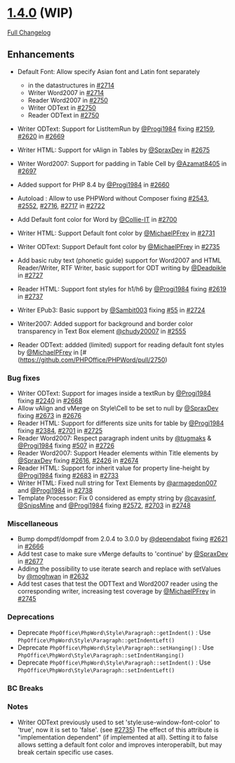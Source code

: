 # [1.4.0](https://github.com/PHPOffice/PHPWord/tree/1.4.0) (WIP)

[Full Changelog](https://github.com/PHPOffice/PHPWord/compare/1.3.0...1.4.0)

## Enhancements

- Default Font: Allow specify Asian font and Latin font separately
    - in the datastructures in [#2714](https://github.com/PHPOffice/PHPWord/pull/2714)
    - Writer Word2007 in [#2714](https://github.com/PHPOffice/PHPWord/pull/2714)
    - Reader Word2007 in [#2750](https://github.com/PHPOffice/PHPWord/pull/2750)
    - Writer ODText in [#2750](https://github.com/PHPOffice/PHPWord/pull/2750)
    - Reader ODText in [#2750](https://github.com/PHPOffice/PHPWord/pull/2750)

- Writer ODText: Support for ListItemRun by [@Progi1984](https://github.com/Progi1984) fixing [#2159](https://github.com/PHPOffice/PHPWord/issues/2159), [#2620](https://github.com/PHPOffice/PHPWord/issues/2620) in [#2669](https://github.com/PHPOffice/PHPWord/pull/2669)
- Writer HTML: Support for vAlign in Tables by [@SpraxDev](https://github.com/SpraxDev) in [#2675](https://github.com/PHPOffice/PHPWord/pull/2675)
- Writer Word2007: Support for padding in Table Cell by [@Azamat8405](https://github.com/Azamat8405) in [#2697](https://github.com/PHPOffice/PHPWord/pull/2697)
- Added support for PHP 8.4 by [@Progi1984](https://github.com/Progi1984) in [#2660](https://github.com/PHPOffice/PHPWord/pull/2660)
- Autoload : Allow to use PHPWord without Composer fixing [#2543](https://github.com/PHPOffice/PHPWord/issues/2543), [#2552](https://github.com/PHPOffice/PHPWord/issues/2552), [#2716](https://github.com/PHPOffice/PHPWord/issues/2716), [#2717](https://github.com/PHPOffice/PHPWord/issues/2717) in [#2722](https://github.com/PHPOffice/PHPWord/pull/2722)
- Add Default font color for Word by [@Collie-IT](https://github.com/Collie-IT) in [#2700](https://github.com/PHPOffice/PHPWord/pull/2700)
- Writer HTML: Support Default font color by [@MichaelPFrey](https://github.com/MichaelPFrey) in [#2731](https://github.com/PHPOffice/PHPWord/pull/2731)
- Writer ODText: Support Default font color by [@MichaelPFrey](https://github.com/MichaelPFrey) in [#2735](https://github.com/PHPOffice/PHPWord/pull/2735)
- Add basic ruby text (phonetic guide) support for Word2007 and HTML Reader/Writer, RTF Writer, basic support for ODT writing by [@Deadpikle](https://github.com/Deadpikle) in [#2727](https://github.com/PHPOffice/PHPWord/pull/2727)
- Reader HTML: Support font styles for h1/h6 by [@Progi1984](https://github.com/Progi1984) fixing [#2619](https://github.com/PHPOffice/PHPWord/issues/2619) in [#2737](https://github.com/PHPOffice/PHPWord/pull/2737)
- Writer EPub3: Basic support by [@Sambit003](https://github.com/Sambit003) fixing [#55](https://github.com/PHPOffice/PHPWord/issues/55) in [#2724](https://github.com/PHPOffice/PHPWord/pull/2724)
- Writer2007: Added support for background and border color transparency in Text Box element [@chudy20007](https://github.com/Chudy20007) in [#2555](https://github.com/PHPOffice/PHPWord/pull/2555)
- Reader ODText: addded (limited) support for reading default font styles by [@MichaelPFrey](https://github.com/MichaelPFrey) in [#(https://github.com/PHPOffice/PHPWord/pull/2750)

### Bug fixes

- Writer ODText: Support for images inside a textRun by [@Progi1984](https://github.com/Progi1984) fixing [#2240](https://github.com/PHPOffice/PHPWord/issues/2240) in [#2668](https://github.com/PHPOffice/PHPWord/pull/2668)
- Allow vAlign and vMerge on Style\Cell to be set to null by [@SpraxDev](https://github.com/SpraxDev) fixing [#2673](https://github.com/PHPOffice/PHPWord/issues/2673) in [#2676](https://github.com/PHPOffice/PHPWord/pull/2676)
- Reader HTML: Support for differents size units for table by [@Progi1984](https://github.com/Progi1984) fixing [#2384](https://github.com/PHPOffice/PHPWord/issues/2384), [#2701](https://github.com/PHPOffice/PHPWord/issues/2701) in [#2725](https://github.com/PHPOffice/PHPWord/pull/2725)
- Reader Word2007: Respect paragraph indent units by [@tugmaks](https://github.com/tugmaks) & [@Progi1984](https://github.com/Progi1984) fixing [#507](https://github.com/PHPOffice/PHPWord/issues/507) in [#2726](https://github.com/PHPOffice/PHPWord/pull/2726)
- Reader Word2007: Support Header elements within Title elements by [@SpraxDev](https://github.com/SpraxDev) fixing [#2616](https://github.com/PHPOffice/PHPWord/issues/2616), [#2426](https://github.com/PHPOffice/PHPWord/issues/2426) in [#2674](https://github.com/PHPOffice/PHPWord/pull/2674)
- Reader HTML: Support for inherit value for property line-height by [@Progi1984](https://github.com/Progi1984) fixing [#2683](https://github.com/PHPOffice/PHPWord/issues/2683) in [#2733](https://github.com/PHPOffice/PHPWord/pull/2733)
- Writer HTML: Fixed null string for Text Elements by [@armagedon007](https://github.com/armagedon007) and [@Progi1984](https://github.com/Progi1984) in [#2738](https://github.com/PHPOffice/PHPWord/pull/2738)
- Template Processor: Fix 0 considered as empty string by [@cavasinf](https://github.com/cavasinf), [@SnipsMine](https://github.com/SnipsMine) and [@Progi1984](https://github.com/Progi1984) fixing [#2572](https://github.com/PHPOffice/PHPWord/issues/2572), [#2703](https://github.com/PHPOffice/PHPWord/issues/2703) in [#2748](https://github.com/PHPOffice/PHPWord/pull/2748)

### Miscellaneous

- Bump dompdf/dompdf from 2.0.4 to 3.0.0 by [@dependabot](https://github.com/dependabot) fixing [#2621](https://github.com/PHPOffice/PHPWord/issues/2621) in [#2666](https://github.com/PHPOffice/PHPWord/pull/2666)
- Add test case to make sure vMerge defaults to 'continue' by [@SpraxDev](https://github.com/SpraxDev) in [#2677](https://github.com/PHPOffice/PHPWord/pull/2677)
- Adding the possibility to use iterate search and replace with setValues by [@moghwan](https://github.com/moghwan) in [#2632](https://github.com/PHPOffice/PHPWord/pull/2640)
- Add test cases that test the ODTText and Word2007 reader using the corresponding writer, increasing test coverage by [@MichaelPFrey](https://github.com/MichaelPFrey) in [#2745](https://github.com/PHPOffice/PHPWord/pull/2745)

### Deprecations
- Deprecate `PhpOffice\PhpWord\Style\Paragraph::getIndent()` : Use `PhpOffice\PhpWord\Style\Paragraph::getIndentLeft()`
- Deprecate `PhpOffice\PhpWord\Style\Paragraph::setHanging()` : Use `PhpOffice\PhpWord\Style\Paragraph::setIndentHanging()`
- Deprecate `PhpOffice\PhpWord\Style\Paragraph::setIndent()` : Use `PhpOffice\PhpWord\Style\Paragraph::setIndentLeft()`

### BC Breaks

### Notes
- Writer ODText previously used to set 'style:use-window-font-color' to 'true', now it is set to 'false'. (see [#2735](https://github.com/PHPOffice/PHPWord/pull/2735))
  The effect of this attribute is "implementation dependent" (if implemented at all).
  Setting it to false allows setting a default font color and improves interoperabilt,
  but may break certain specific use cases.
